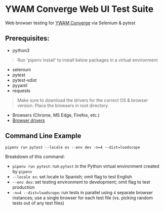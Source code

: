 # YWAM Converge Web UI Test Suite
Web browser testing for [YWAM Converge](https://ywamconverge.org/) via Selenium
& pytest

## Prerequisites: 
- python3

> Run 'pipenv install' to install below packages in a virtual environment
- selenium
- pytest
- pytest-xdist
- pyyaml
- requests
  
> Make sure to download the drivers for the correct OS & browser version. Place
the browsers in root directory.
- Browsers (Chrome, MS Edge, Firefox, etc.)
- [Browser drivers](https://www.selenium.dev/downloads)

## Command Line Example

`pipenv run pytest --locale es --env dev -n=4 --dist=loadscope` 

Breakdown of this command:
- `pipenv run pytest`: run `pytest` in the Python virtual environment created by
  `pipenv`
- `--locale es`: set locale to Spanish; omit flag to test English
- `--env dev`: set testing environment to development; omit flag to test
  production
- `-n=4 --dist=loadscope`: run tests in parallel using `4` separate browser
  instances; use a single browser for each test file (vs. picking random tests
  out of any test files)